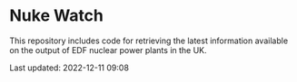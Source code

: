 # Nuke Watch

This repository includes code for retrieving the latest information available on the output of EDF nuclear power plants in the UK.

Last updated: 2022-12-11 09:08